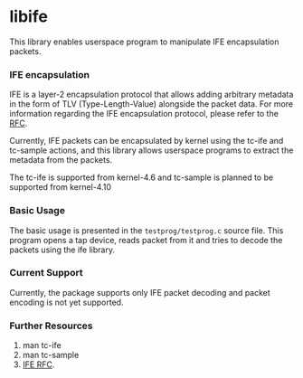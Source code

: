 # libife

This library enables userspace program to manipulate IFE encapsulation packets.

### IFE encapsulation
IFE is a layer-2 encapsulation protocol that allows adding arbitrary metadata
in the form of TLV (Type-Length-Value) alongside the packet data. For more
information regarding the IFE encapsulation protocol, please refer to the 
[RFC][1].

Currently, IFE packets can be encapsulated by kernel using the tc-ife and
tc-sample actions, and this library allows userspace programs to extract the
metadata from the packets.

The tc-ife is supported from kernel-4.6 and tc-sample is planned to be supported
from kernel-4.10

### Basic Usage
The basic usage is presented in the `testprog/testprog.c` source file. This
program opens a tap device, reads packet from it and tries to decode the packets
using the ife library. 

### Current Support
Currently, the package supports only IFE packet decoding and packet encoding is
not yet supported.

### Further Resources
1. man tc-ife
2. man tc-sample
2. [IFE RFC][1].

[1]: https://tools.ietf.org/html/draft-ietf-forces-interfelfb-04
